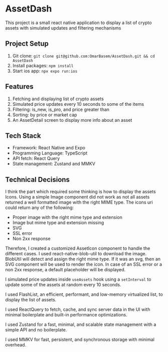 # AssetDash

This project is a small react native application to display a list of crypto assets with simulated updates and filtering mechanisms

## Project Setup

1. Git clone: `git clone git@github.com:OmarBasem/AssetDash.git && cd AssetDash`
2. Install packages: `npm install`
3. Start ios app: `npx expo run:ios`

## Features

1. Fetching and displaying list of crypto assets
2. Simulated price updates every 10 seconds to some of the items
3. Filtering: is_new, is_pro, and price greater than
4. Sorting: by price or market cap
5. An AssetDetail screen to display more info about an asset

## Tech Stack

- Framework: React Native and Expo
- Programming Language: TypeScript
- API fetch: React Query
- State management: Zustand and MMKV

## Technical Decisions

I think the part which required some thinking is how to display the assets Icons. Using a simple Image component did not
work as not all assets returned a well formatted image with the right MIME type. The icons uri could return any of the following:

- Proper image with the right mime type and extension
- Image but mime type and extension missing
- SVG
- SSL error
- Non 2xx response

Therefore, I created a customized AssetIcon component to handle the different cases. I used react-native-blob-util to 
download the image. BlobUtil will detect and assign the right mime type. If it was an svg, then an SVG component will be
used to render the icon. In case of an SSL error or a non 2xx response, a default placeholder will be displayed.

I simulated price updates inside `useAssets` hook using a `setInterval` to update some of the assets at random every 10 seconds.

I used FlashList, an efficient, performant, and low-memory virtualized list, to display the list of assets.

I used ReactQuery to fetch, cache, and sync server data in the UI with minimal boilerplate and built-in performance optimizations.

I used Zustand for a fast, minimal, and scalable state management with a simple API and no boilerplate.

I used MMKV for fast, persistent, and synchronous storage with minimal overhead.
